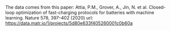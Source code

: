 The data comes from this paper: Attia, P.M., Grover, A., Jin, N. et al. Closed-loop optimization of fast-charging protocols for batteries with machine learning. Nature 578, 397–402 (2020)
url: https://data.matr.io/1/projects/5d80e633f405260001c0b60a

